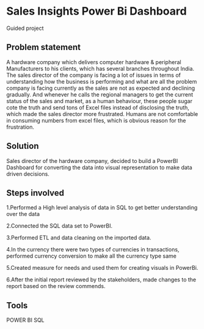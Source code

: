 
# Sales Insights Power Bi Dashboard

Guided project



## Problem statement

A hardware company which delivers computer hardware & peripheral Manufacturers to his clients, which has several branches throughout India. The sales director of the company is facing a lot of issues in terms of understanding how the business is performing and what are all the problem company is facing currently as the sales are not as expected and declining gradually. And whenever he calls the regional managers to get the current status of the sales and market, as a human behaviour, these people sugar cote the truth and send tons of Excel files instead of disclosing the truth, which made the sales director more frustrated. Humans are not comfortable in consuming numbers from excel files, which is obvious reason for the frustration.
## Solution

Sales director of the hardware company, decided to build a PowerBI Dashboard for converting the data into visual representation to make data driven decisions. 
## Steps involved
1.Performed a High level analysis of data in SQL to get better understanding over the data

2.Connected the SQL data set to PowerBI.

3.Performed ETL and data cleaning on the imported data.

4.In the currency there were two types of currencies in transactions, performed currency conversion to make all the currency type same

5.Created measure for needs and used them for creating visuals in PowerBi.

6.After the initial report reviewed by the stakeholders, made changes to the report based on the review commends.

## Tools

POWER BI 
SQL
